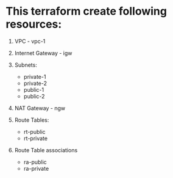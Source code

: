 # This terraform create following resources:
1. VPC - vpc-1
2. Internet Gateway - igw
3. Subnets:
	- private-1
	- private-2
	- public-1
	- public-2
4. NAT Gateway - ngw
5. Route Tables:
	- rt-public
	- rt-private

6. Route Table associations
	- ra-public
	- ra-private







